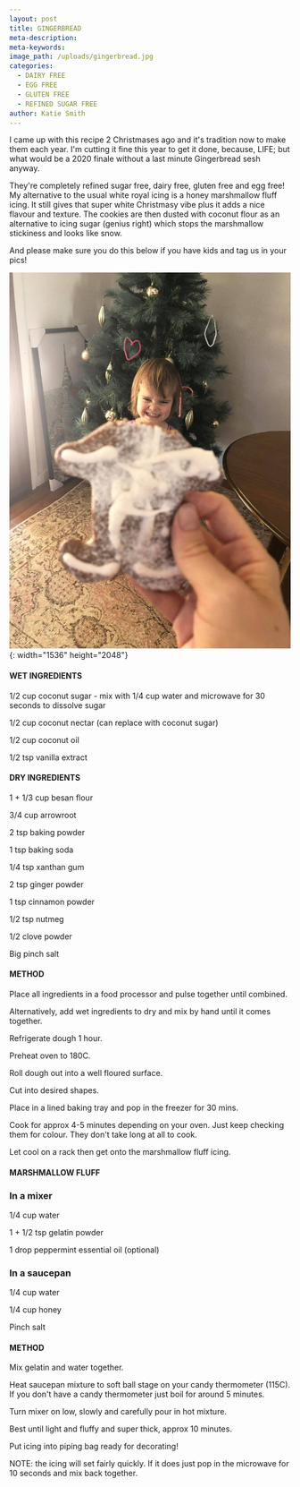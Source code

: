 ```yaml
---
layout: post
title: GINGERBREAD
meta-description:
meta-keywords:
image_path: /uploads/gingerbread.jpg
categories:
  - DAIRY FREE
  - EGG FREE
  - GLUTEN FREE
  - REFINED SUGAR FREE
author: Katie Smith
---
```


I came up with this recipe 2 Christmases ago and it's tradition now to make them each year. I'm cutting it fine this year to get it done, because, LIFE; but what would be a 2020 finale without a last minute Gingerbread sesh anyway.

They're completely refined sugar free, dairy free, gluten free and egg free\! My alternative to the usual white royal icing is a honey marshmallow fluff icing. It still gives that super white Christmasy vibe plus it adds a nice flavour and texture. The cookies are then dusted with coconut flour as an alternative to icing sugar (genius right) which stops the marshmallow stickiness and looks like snow.

And please make sure you do this below if you have kids and tag us in your pics\!

![](/uploads/gingerbreadman.jpg){: width="1536" height="2048"}

#### WET INGREDIENTS

1/2 cup coconut sugar - mix with 1/4 cup water and microwave for 30 seconds to dissolve sugar

1/2 cup coconut nectar (can replace with coconut sugar)

1/2 cup coconut oil

1/2 tsp vanilla extract

#### DRY INGREDIENTS

1 + 1/3 cup besan flour

3/4 cup arrowroot

2 tsp baking powder

1 tsp baking soda

1/4 tsp xanthan gum

2 tsp ginger powder

1 tsp cinnamon powder

1/2 tsp nutmeg

1/2 clove powder

Big pinch salt

#### METHOD

Place all ingredients in a food processor and pulse together until combined.

Alternatively, add wet ingredients to dry and mix by hand until it comes together.

Refrigerate dough 1 hour.

Preheat oven to 180C.

Roll dough out into a well floured surface.

Cut into desired shapes.

Place in a lined baking tray and pop in the freezer for 30 mins.

Cook for approx 4-5 minutes depending on your oven. Just keep checking them for colour. They don't take long at all to cook.

Let cool on a rack then get onto the marshmallow fluff icing.

#### MARSHMALLOW FLUFF

### In a mixer

1/4 cup water

1 + 1/2 tsp gelatin powder

1 drop peppermint essential oil (optional)

### In a saucepan

1/4 cup water

1/4 cup honey

Pinch salt

#### METHOD

Mix gelatin and water together.

Heat saucepan mixture to soft ball stage on your candy thermometer (115C). If you don't have a candy thermometer just boil for around 5 minutes.

Turn mixer on low, slowly and carefully pour in hot mixture.

Best until light and fluffy and super thick, approx 10 minutes.

Put icing into piping bag ready for decorating\!

NOTE: the icing will set fairly quickly. If it does just pop in the microwave for 10 seconds and mix back together.

&nbsp;
